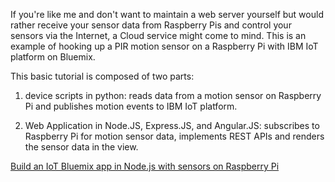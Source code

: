 If you're like me and don't want to maintain a web server yourself but would 
rather receive your sensor data from Raspberry Pis and control your sensors 
via the Internet, a Cloud service might come to mind. This is an example 
of hooking up a PIR motion sensor on a Raspberry Pi with IBM IoT platform on 
Bluemix. 

This basic tutorial is composed of two parts:

1) device scripts in python: reads data from a motion sensor on Raspberry Pi 
and publishes motion events to IBM IoT platform.

2) Web Application in Node.JS, Express.JS, and Angular.JS: subscribes to 
Raspberry Pi for motion sensor data, implements REST APIs and renders the sensor 
data in the view. 

[Build an IoT Bluemix app in Node.js with sensors on Raspberry Pi](https://developer.ibm.com/recipes/)